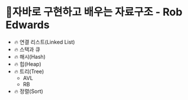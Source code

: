 # 👊자바로 구현하고 배우는 자료구조 - Rob Edwards



- 🔥 연결 리스트(Linked List)
- 🔥 스택과 큐 
- 🔥 해시(Hash)
- 🔥 힙(Heap)
- 🔥 트리(Tree)
  - AVL
  - RB
- 🔥 정렬(Sort)

